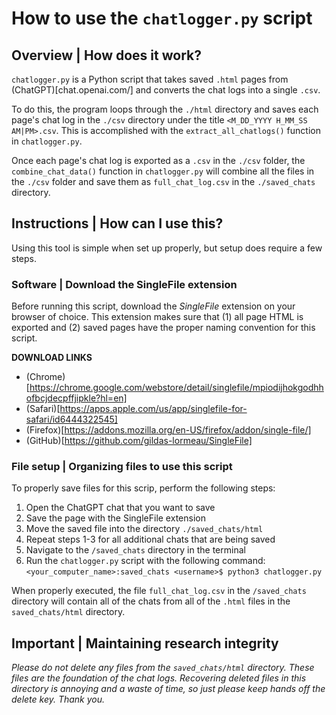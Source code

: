 # How to use the `chatlogger.py` script

## **Overview** | How does it work?
`chatlogger.py` is a Python script that takes saved `.html` pages from (ChatGPT)[chat.openai.com/] and converts the chat logs into a single `.csv`.

To do this, the program loops through the `./html` directory and saves each page's chat log in the `./csv` directory under the title `<M_DD_YYYY H_MM_SS AM|PM>.csv`. This is accomplished with the `extract_all_chatlogs()` function in `chatlogger.py`.

Once each page's chat log is exported as a `.csv` in the `./csv` folder, the `combine_chat_data()` function in `chatlogger.py` will combine all the files in the `./csv` folder and save them as `full_chat_log.csv` in the `./saved_chats` directory.

## **Instructions** | How can I use this?
Using this tool is simple when set up properly, but setup does require a few steps.

### **Software** | Download the SingleFile extension
Before running this script, download the *SingleFile* extension on your browser of choice. This extension makes sure that (1) all page HTML is exported and (2) saved pages have the proper naming convention for this script.

**DOWNLOAD LINKS**
- (Chrome)[https://chrome.google.com/webstore/detail/singlefile/mpiodijhokgodhhofbcjdecpffjipkle?hl=en]
- (Safari)[https://apps.apple.com/us/app/singlefile-for-safari/id6444322545]
- (Firefox)[https://addons.mozilla.org/en-US/firefox/addon/single-file/]
- (GitHub)[https://github.com/gildas-lormeau/SingleFile]

### **File setup** | Organizing files to use this script
To properly save files for this scrip, perform the following steps:
1. Open the ChatGPT chat that you want to save
2. Save the page with the SingleFile extension
3. Move the saved file into the directory `./saved_chats/html`
4. Repeat steps 1-3 for all additional chats that are being saved
5. Navigate to the `/saved_chats` directory in the terminal
6. Run the `chatlogger.py` script with the following command:
    `<your_computer_name>:saved_chats <username>$ python3 chatlogger.py`

When properly executed, the file `full_chat_log.csv` in the `/saved_chats` directory will contain all of the chats from all of the `.html` files in the `saved_chats/html` directory.

## **Important** | Maintaining research integrity
*Please do not delete any files from the `saved_chats/html` directory. These files are the foundation of the chat logs. Recovering deleted files in this directory is annoying and a waste of time, so just please keep hands off the delete key. Thank you.*